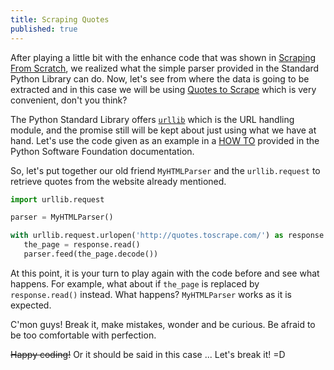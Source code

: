```yaml
---
title: Scraping Quotes
published: true
---
```


After playing a little bit with the enhance code that was shown in [Scraping From Scratch](https://ambarmendez.github.io/Scraping-From-Scratch), we realized what the simple parser provided in the Standard Python Library can do. Now, let's see from where the data is going to be extracted and in this case we will be using [Quotes to Scrape](http://quotes.toscrape.com/) which is very convenient, don't you think?

The Python Standard Library offers [`urllib`](https://docs.python.org/3.7/library/urllib.html) which is the URL handling module, and the promise still will be kept about just using what we have at hand. Let's use the code given as an example in a [HOW TO](https://docs.python.org/3.7/howto/urllib2.html) provided in the Python Software Foundation documentation.

So, let's put together our old friend `MyHTMLParser` and the `urllib.request` to retrieve quotes from the website already mentioned.

```python
import urllib.request

parser = MyHTMLParser()

with urllib.request.urlopen('http://quotes.toscrape.com/') as response:
   the_page = response.read()
   parser.feed(the_page.decode())
```

At this point, it is your turn to play again with the code before and see what happens. For example, what about if `the_page` is replaced by `response.read()` instead. What happens? `MyHTMLParser` works as it is expected.

C'mon guys! Break it, make mistakes, wonder and be curious. Be afraid to be too comfortable with perfection.

~~Happy coding!~~ Or it should be said in this case ... Let's break it! =D
